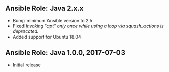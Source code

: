 ## Ansible Role: Java 2.x.x

- Bump minimum Ansible version to 2.5
- Fixed _Invoking "apt" only once while using a loop via squash_actions is deprecated._
- Added support for Ubuntu 18.04

## Ansible Role: Java 1.0.0, 2017-07-03

- Initial release
